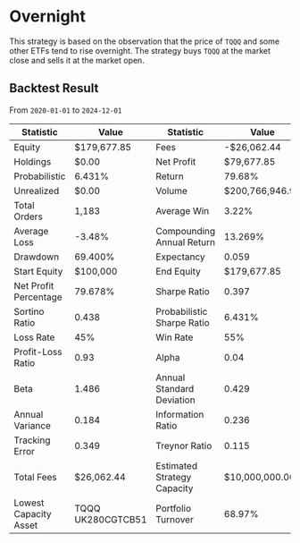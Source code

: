 # Overnight

This strategy is based on the observation that the price of `TQQQ` and some other ETFs tend to rise overnight. The strategy buys `TQQQ` at the market close and sells it at the market open.

## Backtest Result

From `2020-01-01` to `2024-12-01`

| Statistic               | Value            | Statistic                 | Value               |
|--------------------------|------------------|---------------------------|---------------------|
| Equity                  | $179,677.85     | Fees                      | -$26,062.44        |
| Holdings                | $0.00           | Net Profit                | $79,677.85         |
| Probabilistic           | 6.431%          | Return                    | 79.68%             |
| Unrealized              | $0.00           | Volume                    | $200,766,946.94    |
| Total Orders            | 1,183           | Average Win               | 3.22%              |
| Average Loss            | -3.48%          | Compounding Annual Return | 13.269%            |
| Drawdown                | 69.400%         | Expectancy                | 0.059              |
| Start Equity            | $100,000        | End Equity                | $179,677.85        |
| Net Profit Percentage   | 79.678%         | Sharpe Ratio              | 0.397              |
| Sortino Ratio           | 0.438           | Probabilistic Sharpe Ratio| 6.431%             |
| Loss Rate               | 45%             | Win Rate                  | 55%                |
| Profit-Loss Ratio       | 0.93            | Alpha                     | 0.04               |
| Beta                    | 1.486           | Annual Standard Deviation | 0.429              |
| Annual Variance         | 0.184           | Information Ratio         | 0.236              |
| Tracking Error          | 0.349           | Treynor Ratio             | 0.115              |
| Total Fees              | $26,062.44      | Estimated Strategy Capacity| $10,000,000.00     |
| Lowest Capacity Asset   | TQQQ UK280CGTCB51 | Portfolio Turnover       | 68.97%             |
